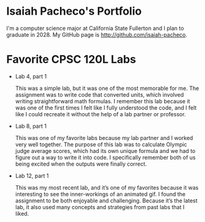 
# Isaiah Pacheco's Portfolio

I'm a computer science major at California State Fullerton and I plan to graduate in 2028. My GitHub page is http://github.com/isaiah-pacheco.

# Favorite CPSC 120L Labs

* Lab 4, part 1

    This was a simple lab, but it was one of the most memorable for me. The assignment was to write code that converted units, which involved writing straightforward math formulas. I remember this lab because it was one of the first times I felt like I fully understood the code, and I felt like I could recreate it without the help of a lab partner or professor. 

* Lab 8, part 1

    This was one of my favorite labs because my lab partner and I worked very well together. The purpose of this lab was to calculate Olympic judge average scores, which had its own unique formula and we had to figure out a way to write it into code. I specifically remember both of us being excited when the outputs were finally correct. 

* Lab 12, part 1

    This was my most recent lab, and it’s one of my favorites because it was interesting to see the inner-workings of an animated gif. I found the assignment to be both enjoyable and challenging. Because it’s the latest lab, it also used many concepts and strategies from past labs that I liked.
